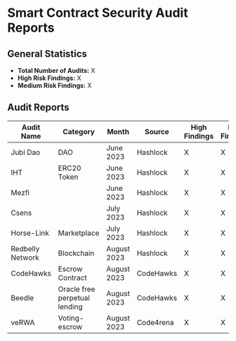 # Smart Contract Security Audit Reports

## General Statistics

- **Total Number of Audits:** X
- **High Risk Findings:** X
- **Medium Risk Findings:** X

## Audit Reports

| Audit Name                  | Category                  | Month     | Source     | High Findings | Med Findings | Full Report                          |
|-----------------------------|---------------------------|-----------|------------|---------------|--------------|--------------------------------------|
| Jubi Dao                    | DAO                       | June 2023 | Hashlock   | X             | X            | [Full Report](link-to-the-full-audit-report-in-the-repo) |
| IHT                         | ERC20 Token               | June 2023 | Hashlock   | X             | X            | [Full Report](link-to-the-full-audit-report-in-the-repo) |
| Mezfi                       |          | June 2023 | Hashlock   | X             | X            | [Full Report](link-to-the-full-audit-report-in-the-repo) |
| Csens                       |           | July 2023 | Hashlock   | X             | X            | [Full Report](link-to-the-full-audit-report-in-the-repo) |
| Horse-Link                  | Marketplace               | July 2023 | Hashlock   | X             | X            | [Full Report](link-to-the-full-audit-report-in-the-repo) |
| Redbelly Network            | Blockchain                | August 2023| Hashlock  | X             | X            | [Full Report](link-to-the-full-audit-report-in-the-repo) |
| CodeHawks                   | Escrow Contract           | August 2023| CodeHawks  | X             | X            | [Full Report](link-to-the-full-audit-report-in-the-repo) |
| Beedle                      | Oracle free perpetual lending | August 2023| CodeHawks | X | X        | [Full Report](link-to-the-full-audit-report-in-the-repo) |
| veRWA                       | Voting-escrow             | August 2023| Code4rena  | X             | X            | [Full Report](link-to-the-full-audit-report-in-the-repo) |
